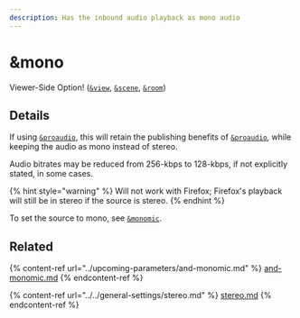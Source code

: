 ```yaml
---
description: Has the inbound audio playback as mono audio
---
```


# \&mono

Viewer-Side Option! ([`&view`](view.md), [`&scene`](scene.md), [`&room`](../../general-settings/room.md))

## Details

If using [`&proaudio`](../audio-parameters/and-proaudio.md), this will retain the publishing benefits of [`&proaudio`](../audio-parameters/and-proaudio.md), while keeping the audio as mono instead of stereo.

Audio bitrates may be reduced from 256-kbps to 128-kbps, if not explicitly stated, in some cases.

{% hint style="warning" %}
Will not work with Firefox; Firefox's playback will still be in stereo if the source is stereo.
{% endhint %}

To set the source to mono, see [`&monomic`](../upcoming-parameters/and-monomic.md).

## Related

{% content-ref url="../upcoming-parameters/and-monomic.md" %}
[and-monomic.md](../upcoming-parameters/and-monomic.md)
{% endcontent-ref %}

{% content-ref url="../../general-settings/stereo.md" %}
[stereo.md](../../general-settings/stereo.md)
{% endcontent-ref %}
